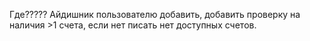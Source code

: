 Где?????
Айдишник пользователю добавить, добавить проверку на наличия >1 счета, если нет писать нет доступных счетов.
